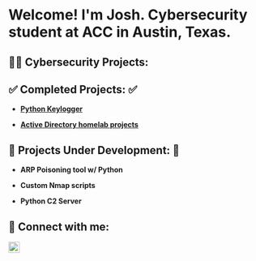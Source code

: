 <h1>Welcome! I'm Josh. Cybersecurity student at ACC in Austin, Texas.</h1>

<h2> 👨‍💻 Cybersecurity Projects:</h2>

<h2>✅ Completed Projects: ✅</h2>

- <b>[Python Keylogger](https://github.com/Josh-Medina/Python-Keylogger)<b>

- <b>[Active Directory homelab projects](https://github.com/Josh-Medina/Active-Directory-Homelab-Projects)<b>
<h2><span>&#x1F6A7;</span> Projects Under Development: <span>&#x1F6A7;</span></h2>


- <b>ARP Poisoning tool w/ Python<b>

- <b> Custom Nmap scripts<b>

- <b>Python C2 Server<b>


  

<h2> 🤳 Connect with me:</h2>

[<img src="https://cdn.jsdelivr.net/npm/simple-icons@v3/icons/linkedin.svg" width="22px" alt="Joshua Medina | LinkedIn">](https://www.linkedin.com/in/joshua-medina1)




